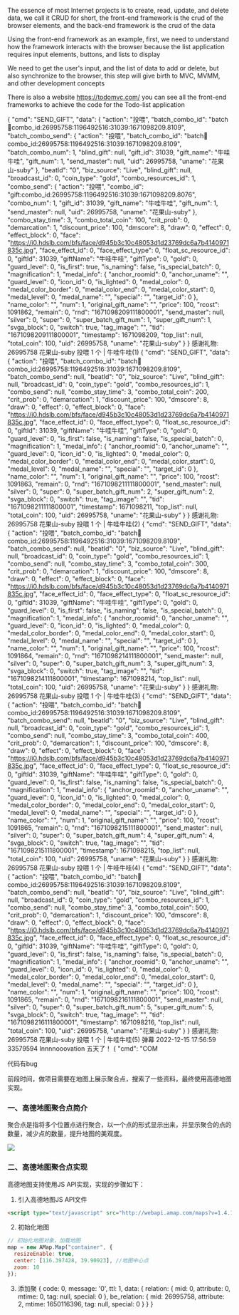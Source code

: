 The essence of most Internet projects is to create, read, update, and delete data, we call it CRUD for short, the front-end framework is the crud of the browser elements, and the back-end framework is the crud of the data

Using the front-end framework as an example, first, we need to understand how the framework interacts with the browser because the list application requires input elements, buttons, and lists to display

We need to get the user's input, and the list of data to add or delete, but also synchronize to the browser, this step will give birth to MVC, MVMM, and other development concepts

There is also a website  https://todomvc.com/
you can see all the front-end frameworks to achieve the code for the Todo-list application




{
  "cmd": "SEND_GIFT",
  "data": {
    "action": "投喂",
    "batch_combo_id": "batch:gift:combo_id:26995758:1196492516:31039:1671098209.8109",
    "batch_combo_send": {
      "action": "投喂",
      "batch_combo_id": "batch:gift:combo_id:26995758:1196492516:31039:1671098209.8109",
      "batch_combo_num": 1,
      "blind_gift": null,
      "gift_id": 31039,
      "gift_name": "牛哇牛哇",
      "gift_num": 1,
      "send_master": null,
      "uid": 26995758,
      "uname": "花果山-suby"
    },
    "beatId": "0",
    "biz_source": "Live",
    "blind_gift": null,
    "broadcast_id": 0,
    "coin_type": "gold",
    "combo_resources_id": 1,
    "combo_send": {
      "action": "投喂",
      "combo_id": "gift:combo_id:26995758:1196492516:31039:1671098209.8076",
      "combo_num": 1,
      "gift_id": 31039,
      "gift_name": "牛哇牛哇",
      "gift_num": 1,
      "send_master": null,
      "uid": 26995758,
      "uname": "花果山-suby"
    },
    "combo_stay_time": 3,
    "combo_total_coin": 100,
    "crit_prob": 0,
    "demarcation": 1,
    "discount_price": 100,
    "dmscore": 8,
    "draw": 0,
    "effect": 0,
    "effect_block": 0,
    "face": "https://i0.hdslb.com/bfs/face/d945b3c10c48053d1d23769dc6a7b4140971835c.jpg",
    "face_effect_id": 0,
    "face_effect_type": 0,
    "float_sc_resource_id": 0,
    "giftId": 31039,
    "giftName": "牛哇牛哇",
    "giftType": 0,
    "gold": 0,
    "guard_level": 0,
    "is_first": true,
    "is_naming": false,
    "is_special_batch": 0,
    "magnification": 1,
    "medal_info": {
      "anchor_roomid": 0,
      "anchor_uname": "",
      "guard_level": 0,
      "icon_id": 0,
      "is_lighted": 0,
      "medal_color": 0,
      "medal_color_border": 0,
      "medal_color_end": 0,
      "medal_color_start": 0,
      "medal_level": 0,
      "medal_name": "",
      "special": "",
      "target_id": 0
    },
    "name_color": "",
    "num": 1,
    "original_gift_name": "",
    "price": 100,
    "rcost": 1091862,
    "remain": 0,
    "rnd": "1671098209111800001",
    "send_master": null,
    "silver": 0,
    "super": 0,
    "super_batch_gift_num": 1,
    "super_gift_num": 1,
    "svga_block": 0,
    "switch": true,
    "tag_image": "",
    "tid": "1671098209111800001",
    "timestamp": 1671098209,
    "top_list": null,
    "total_coin": 100,
    "uid": 26995758,
    "uname": "花果山-suby"
  }
}
感谢礼物: 26995758 花果山-suby 投喂 1 个  | 牛哇牛哇(1)
{
  "cmd": "SEND_GIFT",
  "data": {
    "action": "投喂",
    "batch_combo_id": "batch:gift:combo_id:26995758:1196492516:31039:1671098209.8109",
    "batch_combo_send": null,
    "beatId": "0",
    "biz_source": "Live",
    "blind_gift": null,
    "broadcast_id": 0,
    "coin_type": "gold",
    "combo_resources_id": 1,
    "combo_send": null,
    "combo_stay_time": 3,
    "combo_total_coin": 200,
    "crit_prob": 0,
    "demarcation": 1,
    "discount_price": 100,
    "dmscore": 8,
    "draw": 0,
    "effect": 0,
    "effect_block": 0,
    "face": "https://i0.hdslb.com/bfs/face/d945b3c10c48053d1d23769dc6a7b4140971835c.jpg",
    "face_effect_id": 0,
    "face_effect_type": 0,
    "float_sc_resource_id": 0,
    "giftId": 31039,
    "giftName": "牛哇牛哇",
    "giftType": 0,
    "gold": 0,
    "guard_level": 0,
    "is_first": false,
    "is_naming": false,
    "is_special_batch": 0,
    "magnification": 1,
    "medal_info": {
      "anchor_roomid": 0,
      "anchor_uname": "",
      "guard_level": 0,
      "icon_id": 0,
      "is_lighted": 0,
      "medal_color": 0,
      "medal_color_border": 0,
      "medal_color_end": 0,
      "medal_color_start": 0,
      "medal_level": 0,
      "medal_name": "",
      "special": "",
      "target_id": 0
    },
    "name_color": "",
    "num": 1,
    "original_gift_name": "",
    "price": 100,
    "rcost": 1091863,
    "remain": 0,
    "rnd": "1671098211111800001",
    "send_master": null,
    "silver": 0,
    "super": 0,
    "super_batch_gift_num": 2,
    "super_gift_num": 2,
    "svga_block": 0,
    "switch": true,
    "tag_image": "",
    "tid": "1671098211111800001",
    "timestamp": 1671098211,
    "top_list": null,
    "total_coin": 100,
    "uid": 26995758,
    "uname": "花果山-suby"
  }
}
感谢礼物: 26995758 花果山-suby 投喂 1 个  | 牛哇牛哇(2)
{
  "cmd": "SEND_GIFT",
  "data": {
    "action": "投喂",
    "batch_combo_id": "batch:gift:combo_id:26995758:1196492516:31039:1671098209.8109",
    "batch_combo_send": null,
    "beatId": "0",
    "biz_source": "Live",
    "blind_gift": null,
    "broadcast_id": 0,
    "coin_type": "gold",
    "combo_resources_id": 1,
    "combo_send": null,
    "combo_stay_time": 3,
    "combo_total_coin": 300,
    "crit_prob": 0,
    "demarcation": 1,
    "discount_price": 100,
    "dmscore": 8,
    "draw": 0,
    "effect": 0,
    "effect_block": 0,
    "face": "https://i0.hdslb.com/bfs/face/d945b3c10c48053d1d23769dc6a7b4140971835c.jpg",
    "face_effect_id": 0,
    "face_effect_type": 0,
    "float_sc_resource_id": 0,
    "giftId": 31039,
    "giftName": "牛哇牛哇",
    "giftType": 0,
    "gold": 0,
    "guard_level": 0,
    "is_first": false,
    "is_naming": false,
    "is_special_batch": 0,
    "magnification": 1,
    "medal_info": {
      "anchor_roomid": 0,
      "anchor_uname": "",
      "guard_level": 0,
      "icon_id": 0,
      "is_lighted": 0,
      "medal_color": 0,
      "medal_color_border": 0,
      "medal_color_end": 0,
      "medal_color_start": 0,
      "medal_level": 0,
      "medal_name": "",
      "special": "",
      "target_id": 0
    },
    "name_color": "",
    "num": 1,
    "original_gift_name": "",
    "price": 100,
    "rcost": 1091864,
    "remain": 0,
    "rnd": "1671098214111800001",
    "send_master": null,
    "silver": 0,
    "super": 0,
    "super_batch_gift_num": 3,
    "super_gift_num": 3,
    "svga_block": 0,
    "switch": true,
    "tag_image": "",
    "tid": "1671098214111800001",
    "timestamp": 1671098214,
    "top_list": null,
    "total_coin": 100,
    "uid": 26995758,
    "uname": "花果山-suby"
  }
}
感谢礼物: 26995758 花果山-suby 投喂 1 个  | 牛哇牛哇(3)
{
  "cmd": "SEND_GIFT",
  "data": {
    "action": "投喂",
    "batch_combo_id": "batch:gift:combo_id:26995758:1196492516:31039:1671098209.8109",
    "batch_combo_send": null,
    "beatId": "0",
    "biz_source": "Live",
    "blind_gift": null,
    "broadcast_id": 0,
    "coin_type": "gold",
    "combo_resources_id": 1,
    "combo_send": null,
    "combo_stay_time": 3,
    "combo_total_coin": 400,
    "crit_prob": 0,
    "demarcation": 1,
    "discount_price": 100,
    "dmscore": 8,
    "draw": 0,
    "effect": 0,
    "effect_block": 0,
    "face": "https://i0.hdslb.com/bfs/face/d945b3c10c48053d1d23769dc6a7b4140971835c.jpg",
    "face_effect_id": 0,
    "face_effect_type": 0,
    "float_sc_resource_id": 0,
    "giftId": 31039,
    "giftName": "牛哇牛哇",
    "giftType": 0,
    "gold": 0,
    "guard_level": 0,
    "is_first": false,
    "is_naming": false,
    "is_special_batch": 0,
    "magnification": 1,
    "medal_info": {
      "anchor_roomid": 0,
      "anchor_uname": "",
      "guard_level": 0,
      "icon_id": 0,
      "is_lighted": 0,
      "medal_color": 0,
      "medal_color_border": 0,
      "medal_color_end": 0,
      "medal_color_start": 0,
      "medal_level": 0,
      "medal_name": "",
      "special": "",
      "target_id": 0
    },
    "name_color": "",
    "num": 1,
    "original_gift_name": "",
    "price": 100,
    "rcost": 1091865,
    "remain": 0,
    "rnd": "1671098215111800001",
    "send_master": null,
    "silver": 0,
    "super": 0,
    "super_batch_gift_num": 4,
    "super_gift_num": 4,
    "svga_block": 0,
    "switch": true,
    "tag_image": "",
    "tid": "1671098215111800001",
    "timestamp": 1671098215,
    "top_list": null,
    "total_coin": 100,
    "uid": 26995758,
    "uname": "花果山-suby"
  }
}
感谢礼物: 26995758 花果山-suby 投喂 1 个  | 牛哇牛哇(4)
{
  "cmd": "SEND_GIFT",
  "data": {
    "action": "投喂",
    "batch_combo_id": "batch:gift:combo_id:26995758:1196492516:31039:1671098209.8109",
    "batch_combo_send": null,
    "beatId": "0",
    "biz_source": "Live",
    "blind_gift": null,
    "broadcast_id": 0,
    "coin_type": "gold",
    "combo_resources_id": 1,
    "combo_send": null,
    "combo_stay_time": 3,
    "combo_total_coin": 500,
    "crit_prob": 0,
    "demarcation": 1,
    "discount_price": 100,
    "dmscore": 8,
    "draw": 0,
    "effect": 0,
    "effect_block": 0,
    "face": "https://i0.hdslb.com/bfs/face/d945b3c10c48053d1d23769dc6a7b4140971835c.jpg",
    "face_effect_id": 0,
    "face_effect_type": 0,
    "float_sc_resource_id": 0,
    "giftId": 31039,
    "giftName": "牛哇牛哇",
    "giftType": 0,
    "gold": 0,
    "guard_level": 0,
    "is_first": false,
    "is_naming": false,
    "is_special_batch": 0,
    "magnification": 1,
    "medal_info": {
      "anchor_roomid": 0,
      "anchor_uname": "",
      "guard_level": 0,
      "icon_id": 0,
      "is_lighted": 0,
      "medal_color": 0,
      "medal_color_border": 0,
      "medal_color_end": 0,
      "medal_color_start": 0,
      "medal_level": 0,
      "medal_name": "",
      "special": "",
      "target_id": 0
    },
    "name_color": "",
    "num": 1,
    "original_gift_name": "",
    "price": 100,
    "rcost": 1091865,
    "remain": 0,
    "rnd": "1671098216111800001",
    "send_master": null,
    "silver": 0,
    "super": 0,
    "super_batch_gift_num": 5,
    "super_gift_num": 5,
    "svga_block": 0,
    "switch": true,
    "tag_image": "",
    "tid": "1671098216111800001",
    "timestamp": 1671098216,
    "top_list": null,
    "total_coin": 100,
    "uid": 26995758,
    "uname": "花果山-suby"
  }
}
感谢礼物: 26995758 花果山-suby 投喂 1 个  | 牛哇牛哇(5)
弹幕 2022-12-15 17:56:59 33579594 Innnnooovation 五天了！
{
  "cmd": "COM



代码有bug

  前段时间，做项目需要在地图上展示聚合点，搜索了一些资料，最终使用高德地图实现。

### 一、高德地图聚合点简介

聚合点是指将多个位置点进行聚合，以一个点的形式显示出来，并显示聚合的点的数量，减少点的数量，提升地图的美观度。

![](https://upload-images.jianshu.io/upload_images/2747884-7c9f0d8b7e0dc093.png?imageMogr2/auto-orient/strip%7CimageView2/2/w/1240)

### 二、高德地图聚合点实现

高德地图支持使用JS API实现，实现的步骤如下：

1. 引入高德地图JS API文件

```html
<script type="text/javascript" src="http://webapi.amap.com/maps?v=1.4.15&key=您申请的key值&plugin=AMap.MarkerClusterer"></script>
```

2. 初始化地图

```js
// 初始化地图对象，加载地图
map = new AMap.Map("container", {
  resizeEnable: true,
  center: [116.397428, 39.90923], //地图中心点
  zoom: 10
});
```

3. 添加聚
{
  code: 0,
  message: '0',
  ttl: 1,
  data: {
    relation: { mid: 0, attribute: 0, mtime: 0, tag: null, special: 0 },
    be_relation: {
      mid: 26995758,
      attribute: 2,
      mtime: 1650116396,
      tag: null,
      special: 0
    }
  }
}